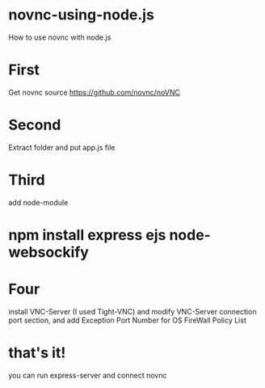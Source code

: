 # novnc-using-node.js
How to use novnc with node.js

# First
Get novnc source
https://github.com/novnc/noVNC

# Second
Extract folder and put app.js file

# Third
add node-module 
# npm install express ejs node-websockify

# Four
install VNC-Server (I used Tight-VNC)
and modify VNC-Server connection port section,
and add Exception Port Number for OS FireWall Policy List

# that's it! 

you can run express-server and connect novnc

